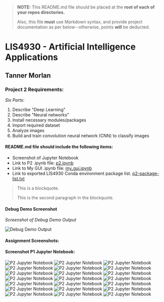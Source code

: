 > **NOTE:** This README.md file should be placed at the **root of each of your repos directories.**
>
>Also, this file **must** use Markdown syntax, and provide project documentation as per below--otherwise, points **will** be deducted.
>

# LIS4930 - Artificial Intelligence Applications

## Tanner Morlan

### Project 2 Requirements:

*Six Parts:*

1. Describe "Deep Learning"
2. Describe "Neural networks"
3. Install necessary modules/packages
4. Import required dataset
5. Analyze images
6. Build and train convolution neural network (CNN) to classify images



#### README.md file should include the following items:

* Screenshot of Jupyter Notebook
* Link to P2 .ipynb file: [p2.ipynb](p2.ipynb "P2 Jupyter Notebook")
* Link to My GUI .ipynb file: [my_gui.ipynb](my_gui.ipynb "My GUI Jupyter Notebook")
* Link to exported LIS4930 Conda environment package list. [p2-package-list.txt](p2-package-list.txt "LIS4930 Package List")

> This is a blockquote.
> 
> This is the second paragraph in the blockquote.
>

#### Debug Demo Screenshot


*Screenshot of Debug Demo Output*

![Debug Demo Output](img/debug_demo.png)


#### Assignment Screenshots:

#### Screenshot P1 Jupyter Notebook:

![P2 Jupyter Notebook](img/p2_jupyter_notebook_1.png "P2 Jupyter Notebook")
![P2 Jupyter Notebook](img/p2_jupyter_notebook_2.png "P2 Jupyter Notebook")
![P2 Jupyter Notebook](img/p2_jupyter_notebook_3.png "P2 Jupyter Notebook")
![P2 Jupyter Notebook](img/p2_jupyter_notebook_4.png "P2 Jupyter Notebook")
![P2 Jupyter Notebook](img/p2_jupyter_notebook_5.png "P2 Jupyter Notebook")
![P2 Jupyter Notebook](img/p2_jupyter_notebook_6.png "P2 Jupyter Notebook")
![P2 Jupyter Notebook](img/p2_jupyter_notebook_7.png "P2 Jupyter Notebook")
![P2 Jupyter Notebook](img/p2_jupyter_notebook_8.png "P2 Jupyter Notebook")
![P2 Jupyter Notebook](img/p2_jupyter_notebook_9.png "P2 Jupyter Notebook")
![P2 Jupyter Notebook](img/p2_jupyter_notebook_10.png "P2 Jupyter Notebook")
![P2 Jupyter Notebook](img/p2_jupyter_notebook_11.png "P2 Jupyter Notebook")
![P2 Jupyter Notebook](img/p2_jupyter_notebook_12.png "P2 Jupyter Notebook")
![P2 Jupyter Notebook](img/p2_jupyter_notebook_13.png "P2 Jupyter Notebook")
![P2 Jupyter Notebook](img/p2_jupyter_notebook_14.png "P2 Jupyter Notebook")
![P2 Jupyter Notebook](img/p2_jupyter_notebook_15.png "P2 Jupyter Notebook")
![P2 Jupyter Notebook](img/p2_jupyter_notebook_16.png "P2 Jupyter Notebook")
![P2 Jupyter Notebook](img/p2_jupyter_notebook_17.png "P2 Jupyter Notebook")
![P2 Jupyter Notebook](img/p2_jupyter_notebook_18.png "P2 Jupyter Notebook")
![P2 Jupyter Notebook](img/p2_jupyter_notebook_19.png "P2 Jupyter Notebook")
![P2 Jupyter Notebook](img/p2_jupyter_notebook_20.png "P2 Jupyter Notebook")
![P2 Jupyter Notebook](img/p2_jupyter_notebook_21.png "P2 Jupyter Notebook")